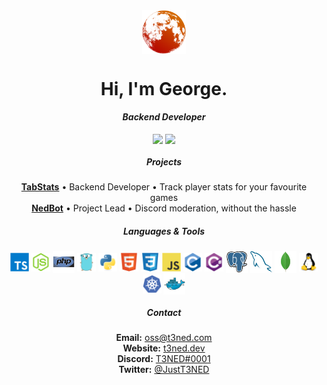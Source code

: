 <div align="center">
  <img align="center" width="70px" src="./assets/logo.png">
  <h1>Hi, I'm George.</h1>
   <strong><i>Backend Developer</i></strong>
  <br>
  <br>
  <img align="center" src="https://visitor-badge.glitch.me/badge?page_id=t3ned.t3ned&right_color=orange">
  <img align="center" src="https://img.shields.io/badge/commissions-closed-red">
  <h5>Projects</h5>
  <strong><a href="https://tabstats.com">TabStats</a></strong> • Backend Developer • Track player stats for your favourite games
  <br>
  <strong><a href="https://nedbot.org">NedBot</a></strong> • Project Lead • Discord moderation, without the hassle
  <br>
  <h5>Languages & Tools</h5>
  <img align="center" width="30px" src="./assets/languages/typescript.svg">
  <img align="center" width="30px" src="./assets/languages/nodejs.svg">
  <img align="center" width="35px" src="./assets/languages/php.svg">
  <img align="center" width="30px" src="./assets/languages/go.svg">
  <img align="center" width="30px" src="./assets/languages/python.svg">
  <img align="center" width="30px" src="./assets/languages/html.svg">
  <img align="center" width="30px" src="./assets/languages/css.svg">
  <img align="center" width="30px" src="./assets/languages/javascript.svg">
  <img align="center" width="30px" src="./assets/languages/c.svg">
  <img align="center" width="30px" src="./assets/languages/cs.svg">
  <img align="center" width="35px" src="./assets/databases/postgresql.svg">
  <img align="center" width="35px" src="./assets/databases/mysql.svg">
  <img align="center" width="35px" src="./assets/databases/mongodb.svg">
  <img align="center" width="30px" src="./assets/tools/linux.svg">
  <img align="center" width="30px" src="./assets/tools/kubernetes.svg">
  <img align="center" width="35px" src="./assets/tools/docker.svg">
  <br>
  <h5>Contact</h5>
  <strong>Email:</strong> <a href="mailto:oss@t3ned.com">oss@t3ned.com</a>
  <br>
  <strong>Website:</strong> <a href="https://t3ned.dev">t3ned.dev</a>
  <br>
  <strong>Discord:</strong> <a href="https://discord.com/users/424566306042544128">T3NED#0001</a>
  <br>
  <strong>Twitter:</strong> <a href="https://twitter.com/JustT3NED">@JustT3NED</a>
</div>
